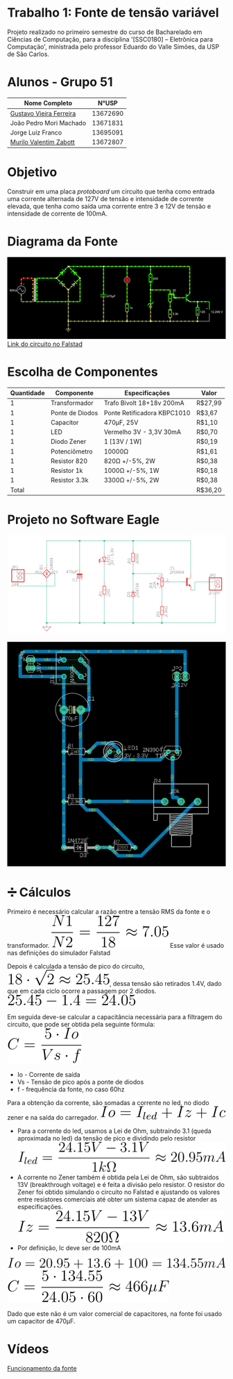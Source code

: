 # Trabalho 1: Fonte de tensão variável
Projeto realizado no primeiro semestre do curso de Bacharelado em Ciências de Computação, para a disciplina '[SSC0180] – Eletrônica para Computação', ministrada pelo professor Eduardo do Valle Simões, da USP de São Carlos.


# Alunos - Grupo 51

| **Nome Completo**              | **N°USP**|
|--------------------------------|----------|
| [Gustavo Vieira Ferreira](https://github.com/uspgus)               | 13672690 |
| João Pedro Mori Machado                                            | 13671831 | 
| Jorge Luiz Franco                                                  | 13695091 |
| [Murilo Valentim Zabott](https://github.com/murilozabott)          | 13672807 |


# Objetivo
Construir em uma placa _protoboard_ um circuito que tenha como entrada uma corrente alternada de 127V de tensão e intensidade de corrente elevada, que tenha como saída uma corrente entre 3 e 12V de tensão e intensidade de corrente de 100mA.

# Diagrama da Fonte
![Diagrama da fonte no software Falstad](imagens/falstad_circuit.png)
[Link do circuito no Falstad](https://tinyurl.com/27879qlg)

# Escolha de Componentes

| Quantidade  | Componente  | Especificações   | Valor  |
|---|---|---|---|
| 1 | Transformador | Trafo Bivolt 18+18v 200mA | R$27,99 |
| 1 | Ponte de Diodos | Ponte Retificadora KBPC1010 | R$3,67 | 
| 1 | Capacitor | 470µF, 25V| R$1,10 |
| 1 | LED | Vermelho 3V - 3,3V 30mA | R$0,70 |
| 1 | Diodo Zener | 1 [13V / 1W] | R$0,19 |
| 1 | Potenciômetro | 10000Ω | R$1,61 |
| 1 | Resistor 820 | 820Ω +/-5%, 2W | R$0,38 |
| 1 | Resistor 1k | 1000Ω +/-5%, 1W | R$0,18 |
| 1 | Resistor 3.3k | 3300Ω +/-5%, 2W | R$0,38 |
| Total | | |R$36,20|


# Projeto no Software Eagle
![Schematic do Eagle](imagens/eagle_schematic.png)

![Board do Eagle](imagens/eagle_board.png)

# :heavy_division_sign: Cálculos
Primeiro é necessário calcular a razão entre a tensão RMS da fonte e o transformador.
![Razão fonte transformador](imagens/razao.svg)
Esse valor é usado nas definições do simulador Falstad

Depois é calculada a tensão de pico do circuito, ![Tensão de pico](imagens/tensao_pico.svg), dessa tensão são retirados 1.4V, dado que em cada ciclo ocorre a passagem por 2 diodos. ![Subtração diodos](imagens/subtracao_diodos.svg)

Em seguida deve-se calcular a capacitância necessária para a filtragem do circuito, que pode ser obtida pela seguinte fórmula:
![Fórmula capacitância](imagens/formula_capacitancia.svg)

- Io - Corrente de saída
- Vs - Tensão de pico após a ponte de diodos
- f - frequência da fonte, no caso 60hz

Para a obtenção da corrente, são somadas a corrente no led, no diodo zener e na saída do carregador.
![Lei de Kirchoff](imagens/lei_de_kirchoff.svg)

- Para a corrente do led, usamos a Lei de Ohm, subtraindo 3.1 (queda aproximada no led) da tensão de pico e dividindo pelo resistor
![Corrente Led](imagens/corrente_led.svg)
- A corrente no Zener também é obtida pela Lei de Ohm, são subtraidos 13V (breakthrough voltage) e é feita a divisão pelo resistor. O resistor do Zener foi obtido simulando o circuito no Falstad e ajustando os valores entre resistores comerciais até obter um sistema capaz de atender as especificações.
![Corrente Diodo Zener](imagens/corrente_zener.svg)
- Por definição, Ic deve ser de 100mA

![Corrente total](imagens/corrente_total.svg)
![Capacitancia](imagens/capacitancia.svg)

Dado que este não é um valor comercial de capacitores, na fonte foi usado um capacitor de 470µF.

# Vídeos
[Funcionamento da fonte](https://youtu.be/yn_xcfaXrXw)